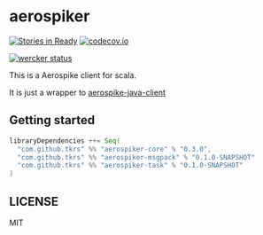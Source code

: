 # aerospiker

[![Stories in Ready](https://badge.waffle.io/tkrs/aerospiker.svg?label=ready&title=Ready)](http://waffle.io/tkrs/aerospiker)
[![codecov.io](http://codecov.io/github/tkrs/aerospiker/coverage.svg?branch=master)](http://codecov.io/github/tkrs/aerospiker?branch=master)

[![wercker status](https://app.wercker.com/status/07c0ec3bd555c18ff328f9f976f3725e/m "wercker status")](https://app.wercker.com/project/bykey/07c0ec3bd555c18ff328f9f976f3725e)

This is a Aerospike client for scala.

It is just a wrapper to [aerospike-java-client](https://github.com/aerospike/aerospike-client-java)

## Getting started

```scala
libraryDependencies ++= Seq(
  "com.github.tkrs" %% "aerospiker-core" % "0.3.0",
  "com.github.tkrs" %% "aerospiker-msgpack" % "0.1.0-SNAPSHOT"
  "com.github.tkrs" %% "aerospiker-task" % "0.1.0-SNAPSHOT"
)
```

## LICENSE

MIT
